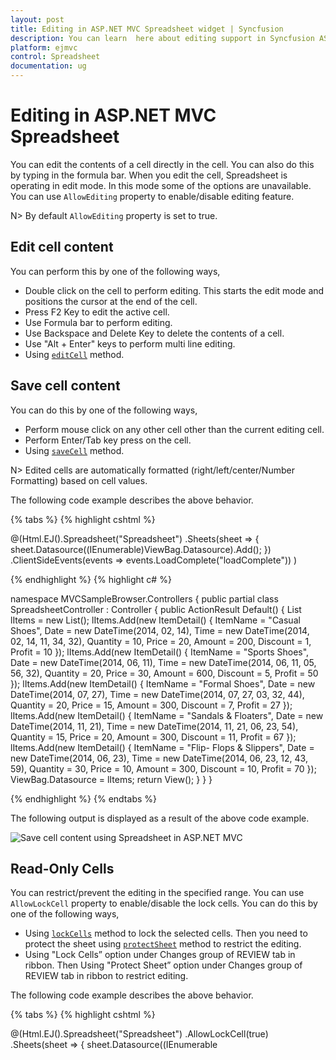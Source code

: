 ```yaml
---
layout: post
title: Editing in ASP.NET MVC Spreadsheet widget | Syncfusion
description: You can learn  here about editing support in Syncfusion ASP.NET MVC Spreadsheet control and more details.
platform: ejmvc
control: Spreadsheet
documentation: ug
---
```


# Editing in ASP.NET MVC Spreadsheet 

You can edit the contents of a cell directly in the cell. You can also do this by typing in the formula bar. When you edit the cell, Spreadsheet is operating in edit mode. In this mode some of the options are unavailable. You can use `AllowEditing` property to enable/disable editing feature.

N> By default `AllowEditing` property is set to true.

## Edit cell content

You can perform this by one of the following ways,

* Double click on the cell to perform editing. This starts the edit mode and positions the cursor at the end of the cell.
* Press F2 Key to edit the active cell.
* Use Formula bar to perform editing.
* Use Backspace and Delete Key to delete the contents of a cell.
* Use "Alt + Enter" keys to perform multi line editing.
* Using [`editCell`](https://help.syncfusion.com/api/js/ejspreadsheet#methods:xledit-editcell "editCell") method.

## Save cell content

You can do this by one of the following ways,

* Perform mouse click on any other cell other than the current editing cell.
* Perform Enter/Tab key press on the cell.
* Using [`saveCell`](https://help.syncfusion.com/api/js/ejspreadsheet#methods:xledit-savecell "saveCell") method.

N> Edited cells are automatically formatted (right/left/center/Number Formatting) based on cell values.

The following code example describes the above behavior.

{% tabs %}
{% highlight cshtml %}

@(Html.EJ().Spreadsheet<object>("Spreadsheet")
    .Sheets(sheet =>
    {
        sheet.Datasource((IEnumerable<object>)ViewBag.Datasource).Add();
    })
    .ClientSideEvents(events => events.LoadComplete("loadComplete"))
)

<script type="text/javascript">
    function loadComplete(args) {
        if(!this.isImport) {
            this.XLEdit.editCell(3, 0, true); //if true, it maintains the existing data otherwise it clears the data.
            //this.XLEdit.saveCell(); 
        }
    }
</script>
    
{% endhighlight %}
{% highlight c# %}

namespace MVCSampleBrowser.Controllers
{
    public partial class SpreadsheetController : Controller
    {
        public ActionResult Default()
        {
            List<ItemDetail> lItems = new List<ItemDetail>();
            lItems.Add(new ItemDetail() { ItemName = "Casual Shoes", Date = new DateTime(2014, 02, 14), Time = new DateTime(2014, 02, 14, 11, 34, 32), Quantity = 10, Price = 20, Amount = 200, Discount = 1, Profit = 10 });
            lItems.Add(new ItemDetail() { ItemName = "Sports Shoes", Date = new DateTime(2014, 06, 11), Time = new DateTime(2014, 06, 11, 05, 56, 32), Quantity = 20, Price = 30, Amount = 600, Discount = 5, Profit = 50 });
            lItems.Add(new ItemDetail() { ItemName = "Formal Shoes", Date = new DateTime(2014, 07, 27), Time = new DateTime(2014, 07, 27, 03, 32, 44), Quantity = 20, Price = 15, Amount = 300, Discount = 7, Profit = 27 });
            lItems.Add(new ItemDetail() { ItemName = "Sandals & Floaters", Date = new DateTime(2014, 11, 21), Time = new DateTime(2014, 11, 21, 06, 23, 54), Quantity = 15, Price = 20, Amount = 300, Discount = 11, Profit = 67 });
            lItems.Add(new ItemDetail() { ItemName = "Flip- Flops & Slippers", Date = new DateTime(2014, 06, 23), Time = new DateTime(2014, 06, 23, 12, 43, 59), Quantity = 30, Price = 10, Amount = 300, Discount = 10, Profit = 70 });
            ViewBag.Datasource = lItems;
            return View();
        }
    }
}

{% endhighlight %}
{% endtabs %}

The following output is displayed as a result of the above code example.

![Save cell content using Spreadsheet in ASP.NET MVC](Editing_images/Editing_img1.png)

## Read-Only Cells

You can restrict/prevent the editing in the specified range. You can use `AllowLockCell` property to enable/disable the lock cells. You can do this by one of the following ways,

* Using [`lockCells`](http://help.syncfusion.com/api/js/ejspreadsheet#methods:lockcells "lockCells") method to lock the selected cells. Then you need to protect the sheet using [`protectSheet`](https://help.syncfusion.com/api/js/ejspreadsheet#methods:protectsheet "protectSheet") method to restrict the editing.
* Using "Lock Cells” option under Changes group of REVIEW tab in ribbon. Then Using "Protect Sheet” option under Changes group of REVIEW tab in ribbon to restrict editing.

The following code example describes the above behavior.

{% tabs %}
{% highlight cshtml %}

@(Html.EJ().Spreadsheet<object>("Spreadsheet")
    .AllowLockCell(true)
    .Sheets(sheet =>
    {
        sheet.Datasource((IEnumerable<object>)ViewBag.Datasource).Add();
    })
    .ClientSideEvents(events => events.LoadComplete("loadComplete"))
)

<script type="text/javascript">
    function loadComplete(args) {
        if(!this.isImport) {
            this.protectSheet(false);
            this.lockCells("A1:A5”, true);
            this.protectSheet(true);
        }
    }
</script>
    
{% endhighlight %}
{% highlight c# %}

namespace MVCSampleBrowser.Controllers
{
    public partial class SpreadsheetController : Controller
    {
        public ActionResult Default()
        {
            List<ItemDetail> lItems = new List<ItemDetail>();
            lItems.Add(new ItemDetail() { ItemName = "Casual Shoes", Date = new DateTime(2014, 02, 14), Time = new DateTime(2014, 02, 14, 11, 34, 32), Quantity = 10, Price = 20, Amount = 200, Discount = 1, Profit = 10 });
            lItems.Add(new ItemDetail() { ItemName = "Sports Shoes", Date = new DateTime(2014, 06, 11), Time = new DateTime(2014, 06, 11, 05, 56, 32), Quantity = 20, Price = 30, Amount = 600, Discount = 5, Profit = 50 });
            lItems.Add(new ItemDetail() { ItemName = "Formal Shoes", Date = new DateTime(2014, 07, 27), Time = new DateTime(2014, 07, 27, 03, 32, 44), Quantity = 20, Price = 15, Amount = 300, Discount = 7, Profit = 27 });
            lItems.Add(new ItemDetail() { ItemName = "Sandals & Floaters", Date = new DateTime(2014, 11, 21), Time = new DateTime(2014, 11, 21, 06, 23, 54), Quantity = 15, Price = 20, Amount = 300, Discount = 11, Profit = 67 });
            lItems.Add(new ItemDetail() { ItemName = "Flip- Flops & Slippers", Date = new DateTime(2014, 06, 23), Time = new DateTime(2014, 06, 23, 12, 43, 59), Quantity = 30, Price = 10, Amount = 300, Discount = 10, Profit = 70 });
            ViewBag.Datasource = lItems;
            return View();
        }
    }
}

{% endhighlight %}
{% endtabs %}

The following output is displayed as a result of the above code example.

![Read-Only Cells using Spreadsheet in ASP.NET MVC](Editing_images/Editing_img2.png)

## Events

The following events will trigger when editing and saving the cell. 

* `cellEdit` - Triggered when the cell is edited.
* `cellSave` - Triggered when save the edited cell.

## Data binding

You can bind the data to Spreadsheet using data manager. You can refer [`Data Binding`](https://help.syncfusion.com/aspnetmvc/spreadsheet/data-binding "Data Binding") to know more about this. You can use [`saveBatchChanges`](https://help.syncfusion.com/api/js/ejspreadsheet#methods:savebatchchanges "saveBatchChanges") method to update the changes in server.  

The following code example describes the above behavior.

{% tabs %}
{% highlight cshtml %}
@(Html.EJ().DataManager("DataManager").URL("Default").Adaptor(AdaptorType.UrlAdaptor).BatchURL("BatchUpdate"))
@(Html.EJ().Spreadsheet<object>("Spreadsheet")
    .Sheets(sheet =>
    {
        sheet.DataManagerID("DataManager").PrimaryKey("ItemName").Add();
    })
    .ClientSideEvents(events => events.LoadComplete("loadComplete"))
)

<script type="text/javascript">
    function loadComplete(args) {
        if(!this.isImport) {
            this.XLEdit.updateValue("I2", "amazon");
            this.XLEdit.updateValue("J2", "flipkart");
            this.saveBatchChanges(this.getActiveSheetIndex());
        }
    }
</script>
    
{% endhighlight %}
{% highlight c# %}

namespace MVCSampleBrowser.Controllers
{
    public partial class SpreadsheetController : Controller
    {
        public ActionResult Default()
        {
            List<ItemDetail> lItems = new List<ItemDetail>();
            lItems.Add(new ItemDetail() { ItemName = "Casual Shoes", Date = new DateTime(2014, 02, 14), Time = new DateTime(2014, 02, 14, 11, 34, 32), Quantity = 10, Price = 20, Amount = 200, Discount = 1, Profit = 10 });
            lItems.Add(new ItemDetail() { ItemName = "Sports Shoes", Date = new DateTime(2014, 06, 11), Time = new DateTime(2014, 06, 11, 05, 56, 32), Quantity = 20, Price = 30, Amount = 600, Discount = 5, Profit = 50 });
            lItems.Add(new ItemDetail() { ItemName = "Formal Shoes", Date = new DateTime(2014, 07, 27), Time = new DateTime(2014, 07, 27, 03, 32, 44), Quantity = 20, Price = 15, Amount = 300, Discount = 7, Profit = 27 });
            lItems.Add(new ItemDetail() { ItemName = "Sandals & Floaters", Date = new DateTime(2014, 11, 21), Time = new DateTime(2014, 11, 21, 06, 23, 54), Quantity = 15, Price = 20, Amount = 300, Discount = 11, Profit = 67 });
            lItems.Add(new ItemDetail() { ItemName = "Flip- Flops & Slippers", Date = new DateTime(2014, 06, 23), Time = new DateTime(2014, 06, 23, 12, 43, 59), Quantity = 30, Price = 10, Amount = 300, Discount = 10, Profit = 70 });
            ViewBag.Datasource = lItems;
            return View();
        }
    }

     public ActionResult BatchUpdate( List<ItemDetail> changed,  List<ItemDetail> added,  List<ItemDetail> deleted, string action, string key)
        {
            //Save the batch changes
        }
}

{% endhighlight %}
{% endtabs %}

To save and retrieve the Spreadsheet data in the database, you can refer this [`Knowledge Base`](https://www.syncfusion.com/kb/7567/how-to-save-and-retrieve-the-spreadsheet-data-in-database "Knowledge Base") link.

You can update data dynamically in the Spreadsheet by using [`updateRange`](https://help.syncfusion.com/api/js/ejspreadsheet#methods:updaterange "updateRange") method.